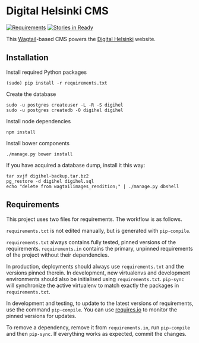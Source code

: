 Digital Helsinki CMS
====================

[![Requirements](https://requires.io/github/City-of-Helsinki/digihel/requirements.svg?branch=master)](https://requires.io/github/City-of-Helsinki/digihel/requirements/?branch=master)
[![Stories in Ready](https://badge.waffle.io/City-of-Helsinki/digihel.svg?label=ready&title=Ready)](http://waffle.io/City-of-Helsinki/digihel)


This [Wagtail](https://wagtail.io/)-based CMS powers the [Digital Helsinki](http://digi.hel.fi) website.

Installation
------------

Install required Python packages

```
(sudo) pip install -r requirements.txt
```

Create the database

```
sudo -u postgres createuser -L -R -S digihel
sudo -u postgres createdb -O digihel digihel
```

Install node dependencies

```
npm install
```

Install bower components

```
./manage.py bower install
```

If you have acquired a database dump, install it this way:

```
tar xvjf digihel-backup.tar.bz2
pg_restore -d digihel digihel.sql
echo "delete from wagtailimages_rendition;" | ./manage.py dbshell
```

Requirements
------------

This project uses two files for requirements. The workflow is as follows.

`requirements.txt` is not edited manually, but is generated
with `pip-compile`.

`requirements.txt` always contains fully tested, pinned versions
of the requirements. `requirements.in` contains the primary, unpinned
requirements of the project without their dependencies.

In production, deployments should always use `requirements.txt`
and the versions pinned therein. In development, new virtualenvs
and development environments should also be initialised using
`requirements.txt`. `pip-sync` will synchronize the active
virtualenv to match exactly the packages in `requirements.txt`.

In development and testing, to update to the latest versions
of requirements, use the command `pip-compile`. You can
use [requires.io](https://requires.io) to monitor the
pinned versions for updates.

To remove a dependency, remove it from `requirements.in`,
run `pip-compile` and then `pip-sync`. If everything works
as expected, commit the changes.
